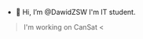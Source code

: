 - 👋 Hi, I’m @DawidZSW
I'm IT student.
> I'm working on CanSat <

<!---
DawidZSW/DawidZSW is a ✨ special ✨ repository because its `README.md` (this file) appears on your GitHub profile.
You can click the Preview link to take a look at your changes.
--->
